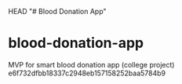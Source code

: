 HEAD
"# Blood Donation App" 
# blood-donation-app
MVP for smart blood donation app (college project)
e6f732dfbb18337c2948eb157158252baa5784b9
